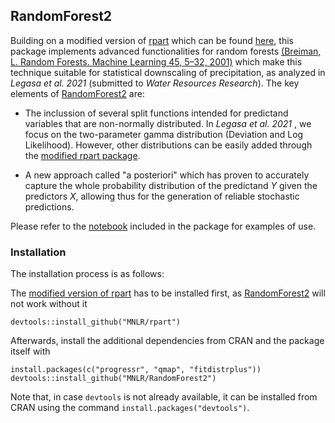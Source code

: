 ## RandomForest2

Building on a modified version of [rpart](https://cran.r-project.org/web/packages/rpart/index.html) which can be found [here](https://github.com/MNLR/rpart), this package implements advanced functionalities for random forests [(Breiman, L. Random Forests. Machine Learning 45, 5–32, 2001)](https://doi.org/10.1023/A:1010933404324) which make this technique suitable for statistical downscaling of precipitation, as analyzed in *Legasa et al. 2021* (submitted to *Water Resources Research*). The key elements of [RandomForest2](https://github.com/MNLR/RandomForest2) are:

* The inclussion of several split functions intended for predictand variables that are non-normally distributed. In *Legasa et al. 2021* , we focus on the two-parameter gamma distribution (Deviation and Log Likelihood). However, other distributions can be easily added through the [modified rpart package](https://github.com/MNLR/rpart).

* A new approach called "a posteriori" which has proven to accurately capture the whole probability distribution of the predictand *Y* given the predictors *X*, allowing thus for the generation of reliable stochastic predictions. 

Please refer to the [notebook](https://github.com/MNLR/RandomForest2/blob/master/WorkedExample.ipynb) included in the package for examples of use. 

### Installation
The installation process is as follows:

The [modified version of rpart](https://github.com/MNLR/rpart) has to be installed first, as [RandomForest2](https://github.com/MNLR/RandomForest2) will not work without it 

```
devtools::install_github("MNLR/rpart")
```
Afterwards, install the additional dependencies from CRAN and the package itself with

```
install.packages(c("progressr", "qmap", "fitdistrplus"))
devtools::install_github("MNLR/RandomForest2")
```

Note that, in case `devtools` is not already available, it can be installed from CRAN using the command `install.packages("devtools")`. 
